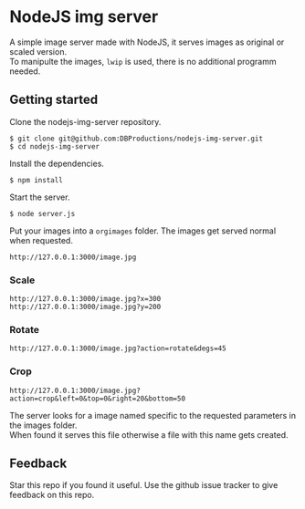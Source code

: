 # NodeJS img server

A simple image server made with NodeJS, it serves images as original or scaled version.  
To manipulte the images, `lwip` is used, there is no additional programm needed.

## Getting started

Clone the nodejs-img-server repository.

    $ git clone git@github.com:DBProductions/nodejs-img-server.git
    $ cd nodejs-img-server

Install the dependencies.

    $ npm install

Start the server.

    $ node server.js

Put your images into a `orgimages` folder.
The images get served normal when requested.

    http://127.0.0.1:3000/image.jpg

### Scale

    http://127.0.0.1:3000/image.jpg?x=300
    http://127.0.0.1:3000/image.jpg?y=200

### Rotate

    http://127.0.0.1:3000/image.jpg?action=rotate&degs=45

### Crop

    http://127.0.0.1:3000/image.jpg?action=crop&left=0&top=0&right=20&bottom=50

The server looks for a image named specific to the requested parameters in the images folder.  
When found it serves this file otherwise a file with this name gets created.

## Feedback
Star this repo if you found it useful. Use the github issue tracker to give feedback on this repo.